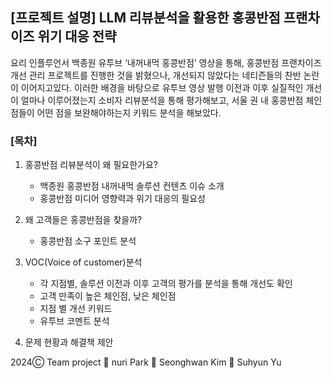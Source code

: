 ## **[프로젝트 설명]** **LLM 리뷰분석을 활용한  홍콩반점 프랜차이즈 위기 대응 전략**

요리 인플루언서 백종원 유투브 ‘내꺼내먹 홍콩반점’ 영상을 통해, 홍콩반점 프랜차이즈 개선 관리 프로젝트를 진행한 것을 밝혔으나, 개선되지 않았다는 네티즌들의 찬반 논란이 이어지고있다. 이러한 배경을 바탕으로 유투브 영상 발행 이전과 이후 실질적인 개선이 얼마나 이루어졌는지 소비자 리뷰분석을 통해 평가해보고, 서울 권 내 홍콩반점 체인점들이 어떤 점을 보완해야하는지 키워드 분석을 해보았다.



### **[목차]**

1. 홍콩반점 리뷰분석이 왜 필요한가요?
    - 백종원 홍콩반점 내꺼내먹 솔루션 컨텐츠 이슈 소개
    - 홍콩반점 미디어 영향력과 위기 대응의 필요성
              
2. 왜 고객들은 홍콩반점을 찾을까?
    - 홍콩반점 소구 포인트 분석

3. VOC(Voice of customer)분석
    - 각 지점별, 솔루션 이전과 이후 고객의 평가를 분석을 통해 개선도 확인
    - 고객 만족이 높은 체인점, 낮은 체인점
    - 지점 별 개선 키워드
    - 유투브 코멘트 분석
      
4. 문제 현황과 해결책 제안

2024Ⓒ Team project 👾 nuri Park 👾 Seonghwan Kim 👾 Suhyun Yu
